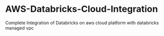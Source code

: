 # AWS-Databricks-Cloud-Integration
Complete Integration of Databricks on aws cloud platform with databricks managed vpc 
